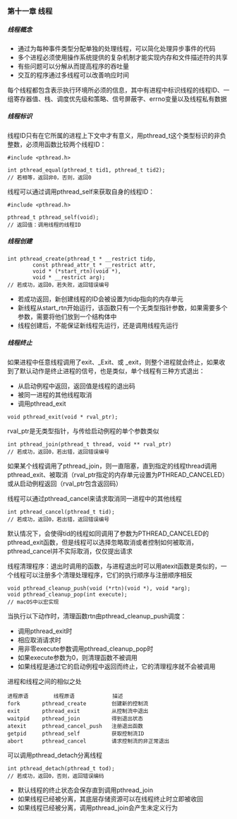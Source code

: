 ### 第十一章  线程

##### 线程概念

* 通过为每种事件类型分配单独的处理线程，可以简化处理异步事件的代码
* 多个进程必须使用操作系统提供的复杂机制才能实现内存和文件描述符的共享
* 有些问题可以分解从而提高程序的吞吐量
* 交互的程序通过多线程可以改善响应时间

每个线程都包含表示执行环境所必须的信息，其中有进程中标识线程的线程ID、一组寄存器值、栈、调度优先级和策略、信号屏蔽字、errno变量以及线程私有数据

##### 线程标识

线程ID只有在它所属的进程上下文中才有意义，用pthread_t这个类型标识的非负整数，必须用函数比较两个线程ID：

```
#include <pthread.h>

int pthread_equal(pthread_t tid1, pthread_t tid2);
// 若相等，返回非0，否则，返回0
```

线程可以通过调用pthread_self来获取自身的线程ID：

```
#include <pthread.h>

pthread_t pthread_self(void);
// 返回值：调用线程的线程ID
```

##### 线程创建

```
int pthread_create(pthread_t * __restrict tidp,
		const pthread_attr_t * __restrict attr,
		void * (*start_rtn)(void *),
		void * __restrict arg);
// 若成功，返回0，若失败，返回错误编号		
```

* 若成功返回，新创建线程的ID会被设置为tidp指向的内存单元
* 新线程从start_rtn开始运行，该函数只有一个无类型指针参数，如果需要多个参数，需要将他们放到一个结构体中
* 线程创建后，不能保证新线程先运行，还是调用线程先运行

##### 线程终止

如果进程中任意线程调用了exit、_Exit、或 _exit，则整个进程就会终止，如果收到了默认动作是终止进程的信号，也是类似，单个线程有三种方式退出：

* 从启动例程中返回，返回值是线程的退出码
* 被同一进程的其他线程取消
* 调用pthread_exit

```
void pthread_exit(void * rval_ptr);
```

rval_ptr是无类型指针，与传给启动例程的单个参数类似

```
int pthread_join(pthread_t thread, void ** rval_ptr)
// 若成功，返回0，若出错，返回错误编号
```

如果某个线程调用了pthread_join，则一直阻塞，直到指定的线程thread调用pthread_exit、被取消（rval_ptr指定的内存单元设置为PTHREAD_CANCELED）或从启动例程返回（rval_ptr包含返回码）

线程可以通过pthread_cancel来请求取消同一进程中的其他线程

```
int pthread_cancel(pthread_t tid);
// 若成功，返回0，若出错，返回错误编号
```

默认情况下，会使得tid的线程如同调用了参数为PTHREAD_CANCELED的pthread_exit函数，但是线程可以选择忽略取消或者控制如何被取消，pthread_cancel并不实际取消，仅仅提出请求

线程清理程序：退出时调用的函数，与进程退出时可以用atexit函数是类似的，一个线程可以注册多个清理处理程序，它们的执行顺序与注册顺序相反

```
void pthread_cleanup_push(void (*rtn)(void *), void *arg);
void pthread_cleanup_pop(int execute);
// macOS中以宏实现
```

当执行以下动作时，清理函数rtn由pthread_cleanup_push调度：

* 调用pthread_exit时
* 相应取消请求时
* 用非零execute参数调用pthread_cleanup_pop时
* 如果execute参数为0，则清理函数不被调用
* 如果线程是通过它的启动例程中返回而终止，它的清理程序就不会被调用

进程和线程之间的相似之处

```
进程原语        线程原语            描述
fork       pthread_create        创建新的控制流
exit       pthread_exit          从控制流中退出
waitpid    pthread_join          得到退出状态
atexit     pthread_cancel_push   注册退出函数
getpid     pthread_self          获取控制流ID
abort      pthread_cancel        请求控制流的非正常退出
```

可以调用pthread_detach分离线程

```
int pthread_detach(pthread_t tod);
// 若成功，返回0，否则，返回错误编码
```

* 默认线程的终止状态会保存直到调用pthread_join
* 如果线程已经被分离，其底层存储资源可以在线程终止时立即被收回
* 如果线程已经被分离，调用pthread_join会产生未定义行为

